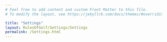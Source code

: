 ```yaml
---
# Feel free to add content and custom Front Matter to this file.
# To modify the layout, see https://jekyllrb.com/docs/themes/#overriding-theme-defaults

title: "Settings"
layout: RulesOfGolf/Settings/Settings
permalink: /Settings.html
---
```

